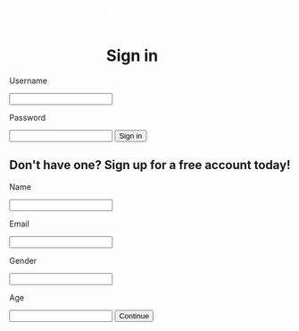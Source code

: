 <!DOCTYPE html>
<html>
<head>
<title>Livin Life</title>
</head>
<body>
<style>
nav {
  background-color: (92, 214, 92);
  height: 50px;
  
}
nav ul {


}
nav ul li {
   list-style-type: none;
   width: 150px;
   float: left; 
}
li a {
    text-decoration: none;
    color: white;
    line-height: 50px;
}
</style>
<nav>
<ul>
<li><a href="#home">Home</a></li>
<li><a href="#what">Idk what this is</a></li>
<li><a href="#signin">Sign in</a></li>
<li><a href="signup">Sign up</a></li>
</ul>
</nav>


<h1>Sign in</h1>
<p>Username</p>
<input>
<p>Password</p>
<input>
<button>Sign in</button>

<h2>Don't have one? Sign up for a free account today!</h2>
<p>Name</p>
<input>
<p>Email</p>
<input>
<p>Gender</p>
<input>
<p>Age</p>
<input>
<button>Continue</button>


</body>
</html>
